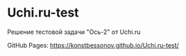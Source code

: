 # Uchi.ru-test

Решение тестовой задачи "Ось-2" от Uchi.ru

GitHub Pages: https://konstbessonov.github.io/Uchi.ru-test/